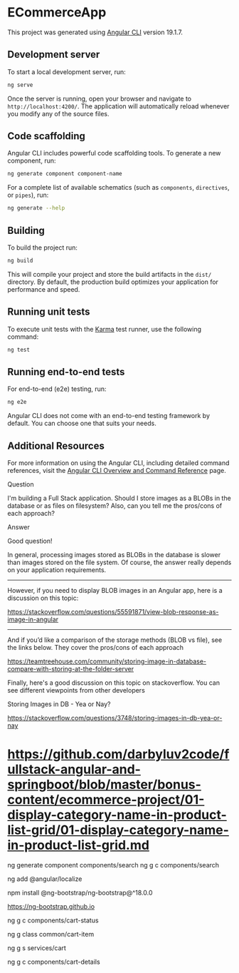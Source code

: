 # ECommerceApp

This project was generated using [Angular CLI](https://github.com/angular/angular-cli) version 19.1.7.

## Development server

To start a local development server, run:

```bash
ng serve
```

Once the server is running, open your browser and navigate to `http://localhost:4200/`. The application will automatically reload whenever you modify any of the source files.

## Code scaffolding

Angular CLI includes powerful code scaffolding tools. To generate a new component, run:

```bash
ng generate component component-name
```

For a complete list of available schematics (such as `components`, `directives`, or `pipes`), run:

```bash
ng generate --help
```

## Building

To build the project run:

```bash
ng build
```

This will compile your project and store the build artifacts in the `dist/` directory. By default, the production build optimizes your application for performance and speed.

## Running unit tests

To execute unit tests with the [Karma](https://karma-runner.github.io) test runner, use the following command:

```bash
ng test
```

## Running end-to-end tests

For end-to-end (e2e) testing, run:

```bash
ng e2e
```

Angular CLI does not come with an end-to-end testing framework by default. You can choose one that suits your needs.

## Additional Resources

For more information on using the Angular CLI, including detailed command references, visit the [Angular CLI Overview and Command Reference](https://angular.dev/tools/cli) page.


Question

I'm building a Full Stack application. Should I store images as a BLOBs in the database or as files on filesystem? Also, can you tell me the pros/cons of each approach?



Answer

Good question!

In general, processing images stored as BLOBs in the database is slower than images stored on the file system. Of course, the answer really depends on your application requirements.

---

However, if you need to display BLOB images in an Angular app, here is a discussion on this topic:

https://stackoverflow.com/questions/55591871/view-blob-response-as-image-in-angular

---

And if you’d like a comparison of the storage methods (BLOB vs file), see the links below. They cover the pros/cons of each approach

https://teamtreehouse.com/community/storing-image-in-database-compare-with-storing-at-the-folder-server



Finally, here's a good discussion on this topic on stackoverflow. You can see different viewpoints from other developers

Storing Images in DB - Yea or Nay?

https://stackoverflow.com/questions/3748/storing-images-in-db-yea-or-nay



# https://github.com/darbyluv2code/fullstack-angular-and-springboot/blob/master/bonus-content/ecommerce-project/01-display-category-name-in-product-list-grid/01-display-category-name-in-product-list-grid.md
ng generate component components/search
ng g c components/search

ng add @angular/localize

npm install @ng-bootstrap/ng-bootstrap@^18.0.0

https://ng-bootstrap.github.io

ng g c components/cart-status

ng g class common/cart-item

ng g s services/cart

ng g c components/cart-details